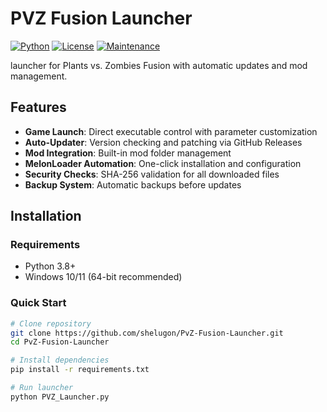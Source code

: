 # PVZ Fusion Launcher

[![Python](https://img.shields.io/badge/python-3.8+-blue.svg)](https://www.python.org/)
[![License](https://img.shields.io/badge/license-MIT-green.svg)](LICENSE)
[![Maintenance](https://img.shields.io/badge/maintained-yes-brightgreen.svg)](https://github.com/shelugon/PvZ-Fusion-Launcher/commits/main)

launcher for Plants vs. Zombies Fusion with automatic updates and mod management.

## Features

- **Game Launch**: Direct executable control with parameter customization
- **Auto-Updater**: Version checking and patching via GitHub Releases
- **Mod Integration**: Built-in mod folder management
- **MelonLoader Automation**: One-click installation and configuration
- **Security Checks**: SHA-256 validation for all downloaded files
- **Backup System**: Automatic backups before updates

## Installation

### Requirements
- Python 3.8+
- Windows 10/11 (64-bit recommended)

### Quick Start
```bash
# Clone repository
git clone https://github.com/shelugon/PvZ-Fusion-Launcher.git
cd PvZ-Fusion-Launcher

# Install dependencies
pip install -r requirements.txt

# Run launcher
python PVZ_Launcher.py
